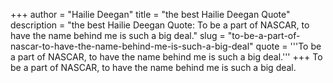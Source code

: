 +++
author = "Hailie Deegan"
title = "the best Hailie Deegan Quote"
description = "the best Hailie Deegan Quote: To be a part of NASCAR, to have the name behind me is such a big deal."
slug = "to-be-a-part-of-nascar-to-have-the-name-behind-me-is-such-a-big-deal"
quote = '''To be a part of NASCAR, to have the name behind me is such a big deal.'''
+++
To be a part of NASCAR, to have the name behind me is such a big deal.
